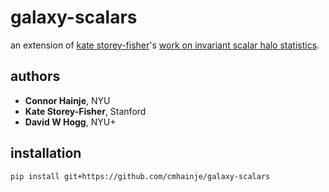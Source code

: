 # galaxy-scalars

an extension of [kate storey-fisher](https://github.com/kstoreyf)'s [work on invariant scalar halo statistics](https://github.com/kstoreyf/equivariant-cosmology).

## authors

- **Connor Hainje**, NYU
- **Kate Storey-Fisher**, Stanford
- **David W Hogg**, NYU+

## installation

```bash
pip install git+https://github.com/cmhainje/galaxy-scalars
```
